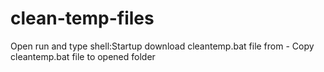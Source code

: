# clean-temp-files

Open run and type shell:Startup
download cleantemp.bat file from - 
Copy cleantemp.bat file to opened folder

